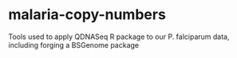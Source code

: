 # malaria-copy-numbers
Tools used to apply QDNASeq R package to our P. falciparum data, including forging a BSGenome package
